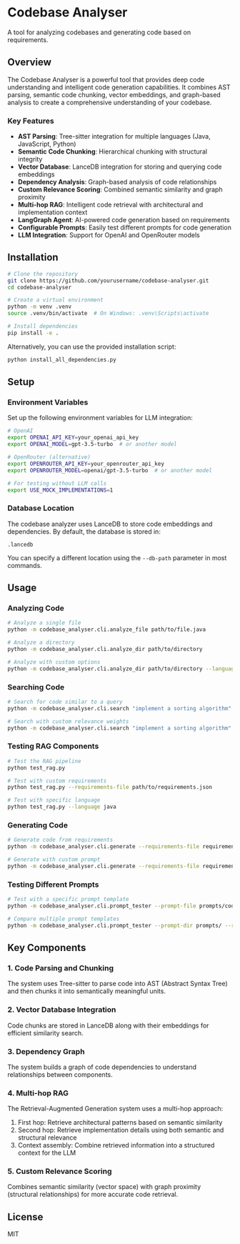 # Codebase Analyser

A tool for analyzing codebases and generating code based on requirements.

## Overview

The Codebase Analyser is a powerful tool that provides deep code understanding and intelligent code generation capabilities. It combines AST parsing, semantic code chunking, vector embeddings, and graph-based analysis to create a comprehensive understanding of your codebase.

### Key Features

- **AST Parsing**: Tree-sitter integration for multiple languages (Java, JavaScript, Python)
- **Semantic Code Chunking**: Hierarchical chunking with structural integrity
- **Vector Database**: LanceDB integration for storing and querying code embeddings
- **Dependency Analysis**: Graph-based analysis of code relationships
- **Custom Relevance Scoring**: Combined semantic similarity and graph proximity
- **Multi-hop RAG**: Intelligent code retrieval with architectural and implementation context
- **LangGraph Agent**: AI-powered code generation based on requirements
- **Configurable Prompts**: Easily test different prompts for code generation
- **LLM Integration**: Support for OpenAI and OpenRouter models

## Installation

```bash
# Clone the repository
git clone https://github.com/yourusername/codebase-analyser.git
cd codebase-analyser

# Create a virtual environment
python -m venv .venv
source .venv/bin/activate  # On Windows: .venv\Scripts\activate

# Install dependencies
pip install -e .
```

Alternatively, you can use the provided installation script:

```bash
python install_all_dependencies.py
```

## Setup

### Environment Variables

Set up the following environment variables for LLM integration:

```bash
# OpenAI
export OPENAI_API_KEY=your_openai_api_key
export OPENAI_MODEL=gpt-3.5-turbo  # or another model

# OpenRouter (alternative)
export OPENROUTER_API_KEY=your_openrouter_api_key
export OPENROUTER_MODEL=openai/gpt-3.5-turbo  # or another model

# For testing without LLM calls
export USE_MOCK_IMPLEMENTATIONS=1
```

### Database Location

The codebase analyzer uses LanceDB to store code embeddings and dependencies. By default, the database is stored in:

```
.lancedb
```

You can specify a different location using the `--db-path` parameter in most commands.

## Usage

### Analyzing Code

```bash
# Analyze a single file
python -m codebase_analyser.cli.analyze_file path/to/file.java

# Analyze a directory
python -m codebase_analyser.cli.analyze_dir path/to/directory

# Analyze with custom options
python -m codebase_analyser.cli.analyze_dir path/to/directory --language java --chunk-size medium --store-embeddings
```

### Searching Code

```bash
# Search for code similar to a query
python -m codebase_analyser.cli.search "implement a sorting algorithm" --language java --limit 5

# Search with custom relevance weights
python -m codebase_analyser.cli.search "implement a sorting algorithm" --alpha 0.7 --beta 0.3
```

### Testing RAG Components

```bash
# Test the RAG pipeline
python test_rag.py

# Test with custom requirements
python test_rag.py --requirements-file path/to/requirements.json

# Test with specific language
python test_rag.py --language java
```

### Generating Code

```bash
# Generate code from requirements
python -m codebase_analyser.cli.generate --requirements-file requirements/feature.json --output-file generated_code.java

# Generate with custom prompt
python -m codebase_analyser.cli.generate --requirements-file requirements/feature.json --prompt-file prompts/custom.txt
```

### Testing Different Prompts

```bash
# Test with a specific prompt template
python -m codebase_analyser.cli.prompt_tester --prompt-file prompts/code_generation.txt --requirements-file requirements/feature.json

# Compare multiple prompt templates
python -m codebase_analyser.cli.prompt_tester --prompt-dir prompts/ --requirements-file requirements/feature.json --output-dir results/
```

## Key Components

### 1. Code Parsing and Chunking
The system uses Tree-sitter to parse code into AST (Abstract Syntax Tree) and then chunks it into semantically meaningful units.

### 2. Vector Database Integration
Code chunks are stored in LanceDB along with their embeddings for efficient similarity search.

### 3. Dependency Graph
The system builds a graph of code dependencies to understand relationships between components.

### 4. Multi-hop RAG
The Retrieval-Augmented Generation system uses a multi-hop approach:
1. First hop: Retrieve architectural patterns based on semantic similarity
2. Second hop: Retrieve implementation details using both semantic and structural relevance
3. Context assembly: Combine retrieved information into a structured context for the LLM

### 5. Custom Relevance Scoring
Combines semantic similarity (vector space) with graph proximity (structural relationships) for more accurate code retrieval.

## License

MIT
